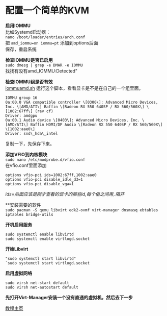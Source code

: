# 配置一个简单的KVM

**启用IOMMU**<br>
比如Systemd启动器：<br>
`nano /boot/loader/entries/arch.conf`<br>
把 `amd_iommu=on iommu=pt` 添加到options后面<br>
保存，重启系统

**检查IOMMU是否已启用**<br>
`sudo dmesg | grep -e DMAR -e IOMMU`<br>
找找有没有amd_IOMMU:Detected"

**检查IOMMU组是否有效**<br>
[iommuamd.sh](../resources/iommuamd.sh)
运行这个脚本，看看显卡是不是在自己的一个组里面。
```
IOMMU group 16
0a:00.0 VGA compatible controller \[0300\]: Advanced Micro Devices, Inc. \[AMD/ATI\] Baffin \[Radeon RX 550 640SP / RX 560/560X\] \[1002:67ff\] (rev cf)
Driver: amdgpu
0a:00.1 Audio device \[0403\]: Advanced Micro Devices, Inc. \[AMD/ATI\] Baffin HDMI/DP Audio \[Radeon RX 550 640SP / RX 560/560X\] \[1002:aae0\]
Driver: snd\_hda\_intel

```
复制一下，先保存下来。

**添加VFIO到内核模块**<br>
`sudo nano /etc/modprobe.d/vfio.conf`<br>
在vfio.conf里面添加<br>
```
options vfio-pci ids=1002:67ff,1002:aae0
options vfio-pci disable_idle_d3=1
options vfio-pci disable_vga=1
```
*ids=后面应该是刚才查看的显卡的那些id,每个值之间用`,`隔开*


**安装需要的软件<br>
`sudo pacman -S qemu libvirt edk2-ovmf virt-manager dnsmasq ebtables iptables bridge-utils`

**开机启用服务**<br>
```
sudo systemctl enable libvirtd
sudo systemctl enable virtlogd.socket
```

**开始Libvirt**<br>
```
"sudo systemctl start libvirtd"
`sudo systemctl start virtlogd.socket
```

**启用虚拟网络**<br>
```
sudo virsh net-start default
sudo virsh net-autostart default
```

**先打开Virt-Manager安装一个没有直通的虚拟机，然后去下一步**

[教程主页](../README-cn.md)